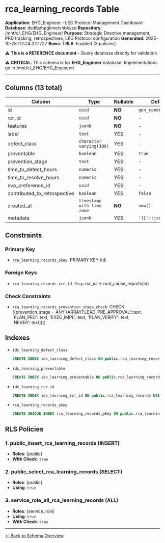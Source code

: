 # rca_learning_records Table

**Application**: EHG_Engineer - LEO Protocol Management Dashboard
**Database**: dedlbzhpgkmetvhbkyzq
**Repository**: /mnt/c/_EHG/EHG_Engineer/
**Purpose**: Strategic Directive management, PRD tracking, retrospectives, LEO Protocol configuration
**Generated**: 2025-10-28T12:24:22.172Z
**Rows**: 1
**RLS**: Enabled (3 policies)

⚠️ **This is a REFERENCE document** - Query database directly for validation

⚠️ **CRITICAL**: This schema is for **EHG_Engineer** database. Implementations go in /mnt/c/_EHG/EHG_Engineer/

---

## Columns (13 total)

| Column | Type | Nullable | Default | Description |
|--------|------|----------|---------|-------------|
| id | `uuid` | **NO** | `gen_random_uuid()` | - |
| rcr_id | `uuid` | **NO** | - | - |
| features | `jsonb` | **NO** | - | - |
| label | `text` | YES | - | - |
| defect_class | `character varying(100)` | YES | - | - |
| preventable | `boolean` | YES | `true` | - |
| prevention_stage | `text` | YES | - | - |
| time_to_detect_hours | `numeric` | YES | - | - |
| time_to_resolve_hours | `numeric` | YES | - | - |
| eva_preference_id | `uuid` | YES | - | - |
| contributed_to_retrospective | `boolean` | YES | `false` | - |
| created_at | `timestamp with time zone` | **NO** | `now()` | - |
| metadata | `jsonb` | YES | `'{}'::jsonb` | - |

## Constraints

### Primary Key
- `rca_learning_records_pkey`: PRIMARY KEY (id)

### Foreign Keys
- `rca_learning_records_rcr_id_fkey`: rcr_id → root_cause_reports(id)

### Check Constraints
- `rca_learning_records_prevention_stage_check`: CHECK ((prevention_stage = ANY (ARRAY['LEAD_PRE_APPROVAL'::text, 'PLAN_PRD'::text, 'EXEC_IMPL'::text, 'PLAN_VERIFY'::text, 'NEVER'::text])))

## Indexes

- `idx_learning_defect_class`
  ```sql
  CREATE INDEX idx_learning_defect_class ON public.rca_learning_records USING btree (defect_class)
  ```
- `idx_learning_preventable`
  ```sql
  CREATE INDEX idx_learning_preventable ON public.rca_learning_records USING btree (preventable, prevention_stage)
  ```
- `idx_learning_rcr_id`
  ```sql
  CREATE INDEX idx_learning_rcr_id ON public.rca_learning_records USING btree (rcr_id)
  ```
- `rca_learning_records_pkey`
  ```sql
  CREATE UNIQUE INDEX rca_learning_records_pkey ON public.rca_learning_records USING btree (id)
  ```

## RLS Policies

### 1. public_insert_rca_learning_records (INSERT)

- **Roles**: {public}
- **With Check**: `true`

### 2. public_select_rca_learning_records (SELECT)

- **Roles**: {public}
- **Using**: `true`

### 3. service_role_all_rca_learning_records (ALL)

- **Roles**: {service_role}
- **Using**: `true`
- **With Check**: `true`

---

[← Back to Schema Overview](../database-schema-overview.md)
